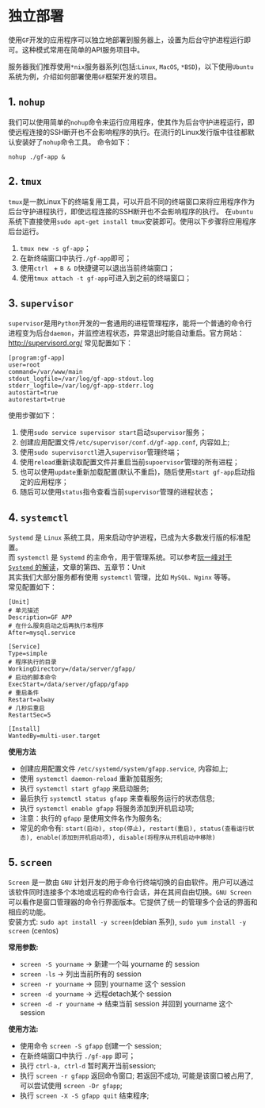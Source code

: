 # 独立部署

使用`GF`开发的应用程序可以独立地部署到服务器上，设置为后台守护进程运行即可。这种模式常用在简单的API服务项目中。

服务器我们推荐使用`*nix`服务器系列(包括:`Linux`, `MacOS`, `*BSD`)，以下使用`Ubuntu`系统为例，介绍如何部署使用`GF`框架开发的项目。

## 1. `nohup`
我们可以使用简单的`nohup`命令来运行应用程序，使其作为后台守护进程运行，即使远程连接的SSH断开也不会影响程序的执行。在流行的Linux发行版中往往都默认安装好了`nohup`命令工具。
命令如下：
```
nohup ./gf-app &
```

## 2. `tmux`
`tmux`是一款Linux下的终端复用工具，可以开启不同的终端窗口来将应用程序作为后台守护进程执行，即使远程连接的SSH断开也不会影响程序的执行。
在`ubuntu`系统下直接使用`sudo apt-get install tmux`安装即可。使用以下步骤将应用程序后台运行。
1. `tmux new -s gf-app`；
1. 在新终端窗口中执行`./gf-app`即可；
1. 使用`ctrl ` + `B & D`快捷键可以退出当前终端窗口；
1. 使用`tmux attach -t gf-app`可进入到之前的终端窗口；

## 3. `supervisor`
`supervisor`是用`Python`开发的一套通用的进程管理程序，能将一个普通的命令行进程变为后台`daemon`，并监控进程状态，异常退出时能自动重启。官方网站：http://supervisord.org/
常见配置如下：
```
[program:gf-app]
user=root
command=/var/www/main
stdout_logfile=/var/log/gf-app-stdout.log
stderr_logfile=/var/log/gf-app-stderr.log
autostart=true
autorestart=true
```
使用步骤如下：
1. 使用`sudo service supervisor start`启动`supervisor`服务；
1. 创建应用配置文件`/etc/supervisor/conf.d/gf-app.conf`, 内容如上;
1. 使用`sudo supervisorctl`进入`supervisor`管理终端；
1. 使用`reload`重新读取配置文件并重启当前`supoervisor`管理的所有进程；
1. 也可以使用`update`重新加载配置(默认不重启)，随后使用`start gf-app`启动指定的应用程序；
1. 随后可以使用`status`指令查看当前`supervisor`管理的进程状态；

## 4. `systemctl`
`Systemd` 是 `Linux` 系统工具，用来启动守护进程，已成为大多数发行版的标准配置。   
而 `systemctl` 是 `Systemd` 的主命令，用于管理系统。可以参考[阮一峰对于 `Systemd` 的解读](http://www.ruanyifeng.com/blog/2016/03/systemd-tutorial-commands.html)，文章的第四、五章节：Unit   
其实我们大部分服务都有使用 `systemctl` 管理，比如 `MySQL、Nginx` 等等。    
常见配置如下：   
```
[Unit]
# 单元描述
Description=GF APP
# 在什么服务启动之后再执行本程序
After=mysql.service

[Service]
Type=simple
# 程序执行的目录
WorkingDirectory=/data/server/gfapp/
# 启动的脚本命令
ExecStart=/data/server/gfapp/gfapp
# 重启条件
Restart=alway
# 几秒后重启
RestartSec=5

[Install]
WantedBy=multi-user.target
```
**使用方法**
- 创建应用配置文件 `/etc/systemd/system/gfapp.service`, 内容如上;
- 使用 `systemctl daemon-reload` 重新加载服务;
- 执行 `systemctl start gfapp` 来启动服务;
- 最后执行 `systemctl status gfapp` 来查看服务运行的状态信息;
- 执行 `systemctl enable gfapp` 将服务添加到开机启动项;
- 注意：执行的 `gfapp` 是使用文件名作为服务名;
- 常见的命令有: `start(启动), stop(停止), restart(重启), status(查看运行状态), enable(添加到开机启动项), disable(将程序从开机启动中移除)`

## 5. `screen`
`Screen` 是一款由 `GNU` 计划开发的用于命令行终端切换的自由软件。用户可以通过该软件同时连接多个本地或远程的命令行会话，并在其间自由切换。`GNU Screen`可以看作是窗口管理器的命令行界面版本。它提供了统一的管理多个会话的界面和相应的功能。   
安装方式: `sudo apt install -y screen`(debian 系列), `sudo yum install -y screen` (centos)   

**常用参数:**
- `screen -S yourname` -> 新建一个叫 yourname 的 session
- `screen -ls`         -> 列出当前所有的 session
- `screen -r yourname` -> 回到 yourname 这个 session
- `screen -d yourname` -> 远程detach某个 session
- `screen -d -r yourname` -> 结束当前 session 并回到 yourname 这个 session   

**使用方法:**
- 使用命令 `screen -S gfapp` 创建一个 session;
- 在新终端窗口中执行 `./gf-app` 即可；
- 执行 `ctrl-a, ctrl-d` 暂时离开当前session;
- 执行 `screen -r gfapp` 返回命令窗口; 若返回不成功, 可能是该窗口被占用了, 可以尝试使用 `screen -Dr gfapp`;
- 执行 `screen -X -S gfapp quit` 结束程序;
